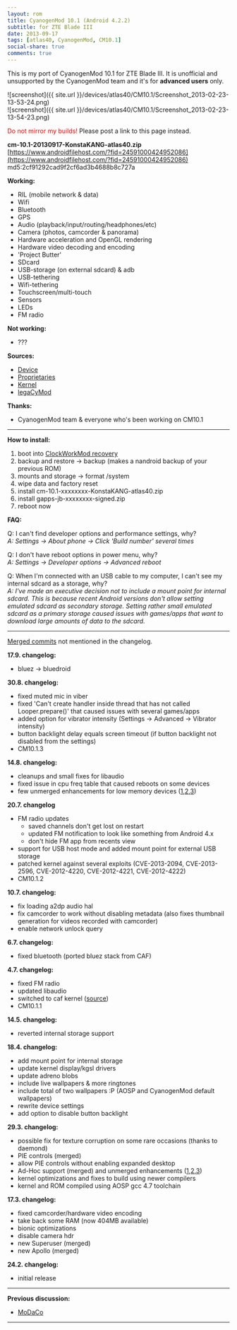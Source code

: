 ```yaml
---
layout: rom
title: CyanogenMod 10.1 (Android 4.2.2)
subtitle: for ZTE Blade III
date: 2013-09-17
tags: [atlas40, CyanogenMod, CM10.1]
social-share: true
comments: true
---
```


This is my port of CyanogenMod 10.1 for ZTE Blade III. It is unofficial and unsupported by the CyanogenMod team and it's for **advanced users** only.

![screenshot]({{ site.url }}/devices/atlas40/CM10.1/Screenshot_2013-02-23-13-53-24.png)  
![screenshot]({{ site.url }}/devices/atlas40/CM10.1/Screenshot_2013-02-23-13-54-23.png)

<span style="color:#FF0000;">Do not mirror my builds!</span> Please post a link to this page instead.

**cm-10.1-20130917-KonstaKANG-atlas40.zip**  
[https://www.androidfilehost.com/?fid=24591000424952086](https://www.androidfilehost.com/?fid=24591000424952086)  
md5:2cf91292cad9f2cf6ad3b4688b8c727a

**Working:**

- RIL (mobile network & data)
- Wifi
- Bluetooth
- GPS
- Audio (playback/input/routing/headphones/etc)
- Camera (photos, camcorder & panorama)
- Hardware acceleration and OpenGL rendering
- Hardware video decoding and encoding
- 'Project Butter'
- SDcard
- USB-storage (on external sdcard) & adb
- USB-tethering
- Wifi-tethering
- Touchscreen/multi-touch
- Sensors
- LEDs
- FM radio

**Not working:**

- ???

**Sources:**

- [Device](https://github.com/KonstaT/android_device_zte_atlas40/tree/cm-10.1)
- [Proprietaries](https://github.com/KonstaT/proprietary_vendor_zte/tree/cm-10.1)
- [Kernel](https://github.com/KonstaT/android_kernel_zte_msm7x27a/tree/cm-10.1)
- [legaCyMod](https://github.com/legaCyMod)

**Thanks:**

- CyanogenMod team & everyone who's been working on CM10.1

----

**How to install:**

1. boot into [ClockWorkMod recovery](/devices/atlas40/CWM)
2. backup and restore -> backup (makes a nandroid backup of your previous ROM)
3. mounts and storage -> format /system
4. wipe data and factory reset
5. install cm-10.1-xxxxxxxx-KonstaKANG-atlas40.zip
6. install gapps-jb-xxxxxxxx-signed.zip
7. reboot now

**FAQ:**

Q: I can't find developer options and performance settings, why?  
*A: Settings -> About phone -> Click 'Build number' several times*

Q: I don't have reboot options in power menu, why?  
*A: Settings -> Developer options -> Advanced reboot*

Q: When I'm connected with an USB cable to my computer, I can't see my internal sdcard as a storage, why?  
*A: I've made an executive decision not to include a mount point for internal sdcard. This is because recent Android versions don't allow setting emulated sdcard as secondary storage. Setting rather small emulated sdcard as a primary storage caused issues with games/apps that want to download large amounts of data to the sdcard.*

----

[Merged commits](https://review.lineageos.org/#/q/status:merged++branch:cm-10.1+-project:%255E.*device.*+-project:%255E.*kernel.*,n,z) not mentioned in the changelog.

**17.9. changelog:**

- bluez -> bluedroid

**30.8. changelog:**

- fixed muted mic in viber
- fixed 'Can't create handler inside thread that has not called Looper.prepare()' that caused issues with several games/apps
- added option for vibrator intensity (Settings -> Advanced -> Vibrator intensity)
- button backlight delay equals screen timeout (if button backlight not disabled from the settings)
- CM10.1.3

**14.8. changelog:**

- cleanups and small fixes for libaudio
- fixed issue in cpu freq table that caused reboots on some devices
- few unmerged enhancements for low memory devices ([1](https://review.cyanogenmod.org/#/c/47757/),[2](https://review.cyanogenmod.org/#/c/47285/),[3](https://review.cyanogenmod.org/#/c/47288/))

**20.7. changelog**

- FM radio updates
  - saved channels don't get lost on restart
  - updated FM notification to look like something from Android 4.x
  - don't hide FM app from recents view
- support for USB host mode and added mount point for external USB storage
- patched kernel against several exploits (CVE-2013-2094, CVE-2013-2596, CVE-2012-4220, CVE-2012-4221, CVE-2012-4222)
- CM10.1.2

**10.7. changelog:**

- fix loading a2dp audio hal
- fix camcorder to work without disabling metadata (also fixes thumbnail generation for videos recorded with camcorder)
- enable network unlock query

**6.7. changelog:**

- fixed bluetooth (ported bluez stack from CAF)

**4.7. changelog:**

- fixed FM radio
- updated libaudio
- switched to caf kernel ([source](https://github.com/KonstaT/android_kernel_zte_msm7x27a/tree/rb1))
- CM10.1.1

**14.5. changelog:**

- reverted internal storage support

**18.4. changelog:**

- add mount point for internal storage
- update kernel display/kgsl drivers
- update adreno blobs
- include live wallpapers & more ringtones
- include total of two wallpapers :P (AOSP and CyanogenMod default wallpapers)
- rewrite device settings
- add option to disable button backlight

**29.3. changelog:**

- possible fix for texture corruption on some rare occasions (thanks to daemond)
- PIE controls (merged)
- allow PIE controls without enabling expanded desktop
- Ad-Hoc support (merged) and unmerged enhancements ([1](https://review.cyanogenmod.org/#/c/34633/),[2](https://review.cyanogenmod.org/#/c/34635/),[3](https://review.cyanogenmod.org/#/c/34634/))
- kernel optimizations and fixes to build using newer compilers
- kernel and ROM compiled using AOSP gcc 4.7 toolchain

**17.3. changelog:**

- fixed camcorder/hardware video encoding
- take back some RAM (now 404MB available)
- bionic optimizations
- disable camera hdr
- new Superuser (merged)
- new Apollo (merged)

**24.2. changelog:**

- initial release

----

**Previous discussion:**

- [MoDaCo](http://www.modaco.com/topic/360987-cyanogenmod-101/)

----
